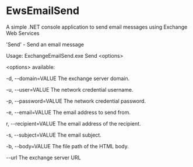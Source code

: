 # EwsEmailSend
A simple .NET console application to send email messages using Exchange Web Services

'Send' - Send an email message

Usage: ExchangeEmailSend.exe Send \<options>

\<options> available:

-d, --domain=VALUE         The exchange server domain.

-u, --user=VALUE           The network credential username.

-p, --password=VALUE       The network credential password.

-e, --email=VALUE          The email address to send from.

r, --recipient=VALUE      The email address of the recipient.

-s, --subject=VALUE        The email subject.

-b, --body=VALUE           The file path of the HTML body.

--url                  The exchange server URL

